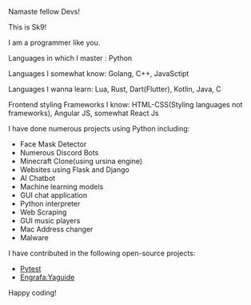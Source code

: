 Namaste fellow Devs! 

This is Sk9!

I am a programmer like you.

Languages in which I master : Python

Languages I somewhat know: Golang, C++, JavaSctipt

Languages I wanna learn: Lua, Rust, Dart(Flutter), Kotlin, Java, C

Frontend styling Frameworks I know: HTML-CSS(Styling languages not frameworks), Angular JS, somewhat React Js

I have done numerous projects using Python including:
- Face Mask Detector
- Numerous Discord Bots
- Minecraft Clone(using ursina engine)
- Websites using Flask and Django
- AI Chatbot
- Machine learning models
- GUI chat application
- Python interpreter
- Web Scraping
- GUI music players
- Mac Address changer
- Malware

I have contributed in the following open-source projects:

- [Pytest](github.com/pytest-dev/pytest)
- [Engrafa:Yaguide](github.com/engrafa/)

Happy coding!
